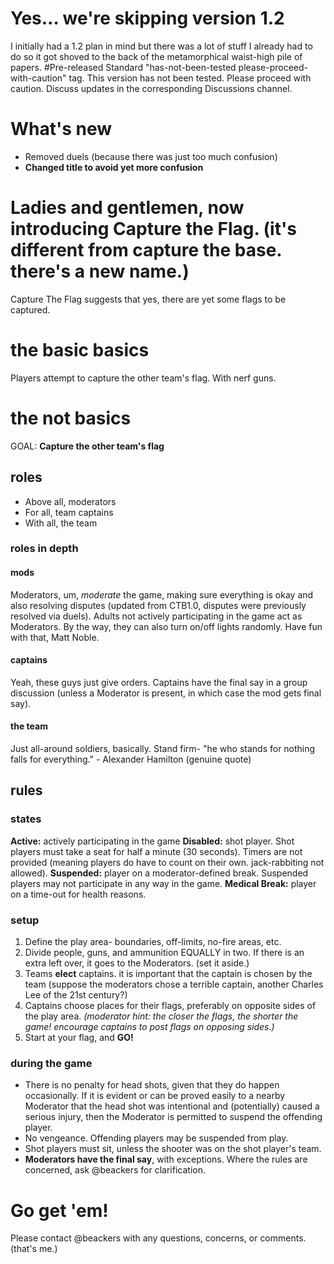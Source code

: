 # Yes... we're skipping version 1.2
I initially had a 1.2 plan in mind but there was a lot of stuff I already had to do so it got shoved to the back of the metamorphical waist-high pile of papers.
#Pre-released
Standard "has-not-been-tested please-proceed-with-caution" tag. This version has not been tested. Please proceed with caution. Discuss updates in the corresponding Discussions channel.
# What's new
* Removed duels (because there was just too much confusion)
* **Changed title to avoid yet more confusion**
# Ladies and gentlemen, now introducing Capture the Flag. (it's different from capture the base. there's a new name.)
Capture The Flag suggests that yes, there are yet some flags to be captured.
# the basic basics
Players attempt to capture the other team's flag. With nerf guns.
# the not basics
GOAL: **Capture the other team's flag**
## roles
* Above all, moderators
* For all, team captains
* With all, the team
### roles in depth
#### mods
Moderators, um, _moderate_ the game, making sure everything is okay and also resolving disputes (updated from CTB1.0, disputes were previously resolved via duels). Adults not actively participating in the game act as Moderators.
By the way, they can also turn on/off lights randomly. Have fun with that, Matt Noble.
#### captains
Yeah, these guys just give orders. Captains have the final say in a group discussion (unless a Moderator is present, in which case the mod gets final say).
#### the team
Just all-around soldiers, basically. Stand firm- "he who stands for nothing falls for everything." - Alexander Hamilton (genuine quote)

## rules
### states
**Active:** actively participating in the game
**Disabled:** shot player. Shot players must take a seat for half a minute (30 seconds). Timers are not provided (meaning players do have to count on their own. jack-rabbiting not allowed).
**Suspended:** player on a moderator-defined break.  Suspended players may not participate in any way in the game.
**Medical Break:** player on a time-out for health reasons.


### setup
1. Define the play area- boundaries, off-limits, no-fire areas, etc.
2. Divide people, guns, and ammunition EQUALLY in two. If there is an extra left over, it goes to the Moderators. (set it aside.)
3. Teams **elect** captains. it is important that the captain is chosen by the team (suppose the moderators chose a terrible captain, another Charles Lee of the 21st century?)
4. Captains choose places for their flags, preferably on opposite sides of the play area. _(moderator hint: the closer the flags, the shorter the game! encourage captains to post flags on opposing sides.)_
5. Start at your flag, and **GO!**

### during the game
- There is no penalty for head shots, given that they do happen occasionally. If it is evident or can be proved easily to a nearby Moderator that the head shot was intentional and (potentially) caused a serious injury, then the Moderator is permitted to suspend the offending player.
- No vengeance. Offending players may be suspended from play.
- Shot players must sit, unless the shooter was on the shot player's team.
- **Moderators have the final say**, with exceptions. Where the rules are concerned, ask @beackers for clarification.

# Go get 'em!
Please contact @beackers with any questions, concerns, or comments. (that's me.)
